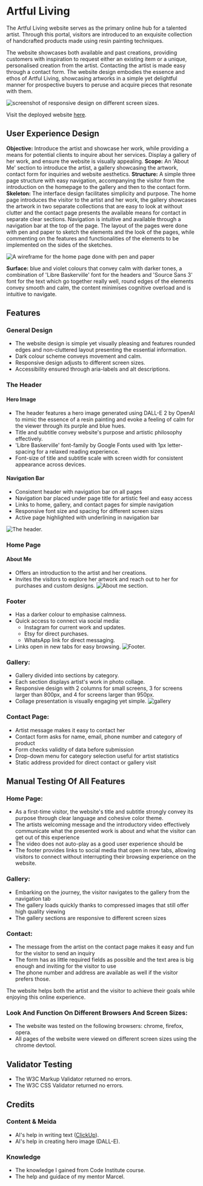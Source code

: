 # Artful Living
The Artful Living website serves as the primary online hub for a talented artist. Through this portal, visitors are introduced to an exquisite collection of handcrafted products made using resin painting techniques.

The website showcases both available and past creations, providing customers with inspiration to request either an existing item or a unique, personalised creation from the artist. Contacting the artist is made easy through a contact form. The website design embodies the essence and ethos of Artful Living, showcasing artworks in a simple yet delightful manner for prospective buyers to peruse and acquire pieces that resonate with them.

![screenshot of responsive design on different screen sizes.](/assets/images/screenshots/am-i-responsive.png)

Visit the deployed website [here](https://id10tothe9.github.io/ci-portfolio1-artful-living).

## User Experience Design
**Objective:** Introduce the artist and showcase her work, while providing a means for potential clients to inquire about her services. Display a gallery of her work, and ensure the website is visually appealing.
**Scope:** An 'About Me' section to introduce the artist, a gallery showcasing the artwork, contact form for inquiries and website aesthetics.
**Structure:** A simple three page structure with easy navigation, accompanying the visitor from the introduction on the homepage to the gallery and then to the contact form.
**Skeleton:** The interface design facilitates simplicity and purpose. The home page introduces the visitor to the artist and her work, the gallery showcases the artwork in two separate collections that are easy to look at without clutter and the contact page presents the available means for contact in separate clear sections.
Navigation is intuitive and available through a navigation bar at the top of the page.
The layout of the pages were done with pen and paper to sketch the elements and the look of the pages, while commenting on the features and functionalities of the elements to be implemented on the sides of the sketches.

![A wireframe for the home page done with pen and paper](/assets/images/screenshots/home.png)

**Surface:** blue and violet colours that convey calm with darker tones, a combination of 'Libre Baskerville' font for the headers and 'Source Sans 3' font for the text which go together really well, round edges of the elements convey smooth and calm, the content minimises cognitive overload and is intuitive to navigate.

## Features
### General Design
- The website design is simple yet visually pleasing and features rounded edges and non-cluttered layout presenting the essential information.
- Dark colour scheme conveys movement and calm.
- Responsive design adjusts to different screen sizes.
- Accessibility ensured through aria-labels and alt descriptions.

### The Header
#### Hero Image
- The header features a hero image generated using DALL-E 2 by OpenAI to mimic the essence of a resin painting and evoke a feeling of calm for the viewer through its purple and blue hues.
- Title and subtitle convey website's purpose and artistic philosophy effectively.
- 'Libre Baskerville' font-family by Google Fonts used with 1px letter-spacing for a relaxed reading experience.
- Font-size of title and subtitle scale with screen width for consistent appearance across devices.

#### Navigation Bar
- Consistent header with navigation bar on all pages
- Navigation bar placed under page title for artistic feel and easy access
- Links to home, gallery, and contact pages for simple navigation
- Responsive font size and spacing for different screen sizes
- Active page highlighted with underlining in navigation bar

![The header.](/assets/images/screenshots/header.png)

### Home Page
#### About Me
- Offers an introduction to the artist and her creations.
- Invites the visitors to explore her artwork and reach out to her for purchases and custom designs.
![About me section.](/assets/images/screenshots/about-me.png)

### Footer
- Has a darker colour to emphasise calmness.
- Quick access to connect via social media:
  - Instagram for current work and updates.
  - Etsy for direct purchases.
  - WhatsApp link for direct messaging.
- Links open in new tabs for easy browsing.
![Footer.](/assets/images/screenshots/footer.png)

### Gallery:
- Gallery divided into sections by category.
- Each section displays artist's work in photo collage.
- Responsive design with 2 columns for small screens, 3 for screens larger than 800px, and 4 for screens larger than 950px.
- Collage presentation is visually engaging yet simple.
![gallery](/assets/images/screenshots/gallery.png)

### Contact Page:
- Artist message makes it easy to contact her
- Contact form asks for name, email, phone number and category of product
- Form checks validity of data before submission
- Drop-down menu for category selection useful for artist statistics
- Static address provided for direct contact or gallery visit

## Manual Testing Of All Features
### Home Page:
- As a first-time visitor, the website's title and subtitle strongly convey its purpose through clear language and cohesive color theme.
- The artists welcoming message and the introductory video effectively communicate what the presented work is about and what the visitor can get out of this experience
- The video does not auto-play as a good user experience should be
- The footer provides links to social media that open in new tabs, allowing visitors to connect without interrupting their browsing experience on the website.

### Gallery:
- Embarking on the journey, the visitor navigates to the gallery from the navigation tab
- The gallery loads quickly thanks to compressed images that still offer high quality viewing
- The gallery sections are responsive to different screen sizes

### Contact:
- The message from the artist on the contact page makes it easy and fun for the visitor to send an inquiry
- The form has as little required fields as possible and the text area is big enough and inviting for the visitor to use
- The phone number and address are available as well if the visitor prefers those.

The website helps both the artist and the visitor to achieve their goals while enjoying this online experience.

### Look And Function On Different Browsers And Screen Sizes:
- The website was tested on the following browsers: chrome, firefox, opera.
- All pages of the website were viewed on different screen sizes using the chrome devtool.

## Validator Testing
- The W3C Markup Validator returned no errors.
- The W3C CSS Validator returned no errors.


## Credits
### Content & Meida
- AI's help in writing text ([ClickUp](www.clickup.com)).
- AI's help in creating hero image (DALL-E).

### Knowledge
- The knowledge I gained from Code Institute course.
- The help and guidace of my mentor Marcel.